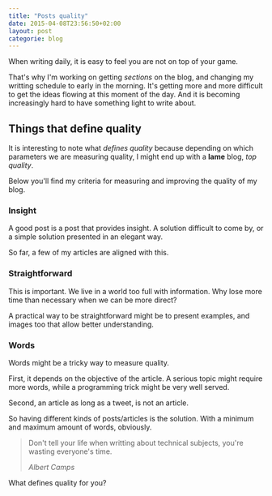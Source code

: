 ```yaml
---
title: "Posts quality"
date: 2015-04-08T23:56:50+02:00
layout: post
categorie: blog
---
```


When writing daily, it is easy to feel you are not on top of your game.

That's why I'm working on getting _sections_ on the blog, and changing my writting schedule to early in the morning. It's getting more and more difficult to get the ideas flowing at this moment of the day. And it is becoming increasingly hard to have something light to write about.

## Things that define quality

It is interesting to note what _defines quality_ because depending on which parameters we are measuring quality, I might end up with a **lame** blog, _top quality_.

Below you'll find my criteria for measuring and improving the quality of my blog.

### Insight

A good post is a post that provides insight. A solution difficult to come by, or a simple solution presented in an elegant way.

So far, a few of my articles are aligned with this.

### Straightforward

This is important. We live in a world too full with information. Why lose more time than necessary when we can be more direct?

A practical way to be straightforward might be to present examples, and images too that allow better understanding.

### Words

Words might be a tricky way to measure quality.

First, it depends on the objective of the article. A serious topic might require more words, while a programming trick might be very well served.

Second, an article as long as a tweet, is not an article.

So having different kinds of posts/articles is the solution. With a minimum and maximum amount of words, obviously.

<blockquote>
<p>Don't tell your life when writting about technical subjects, you're wasting everyone's time.</p>
<footer><cite>Albert Camps</cite></footer>
</blockquote>

What defines quality for you?


